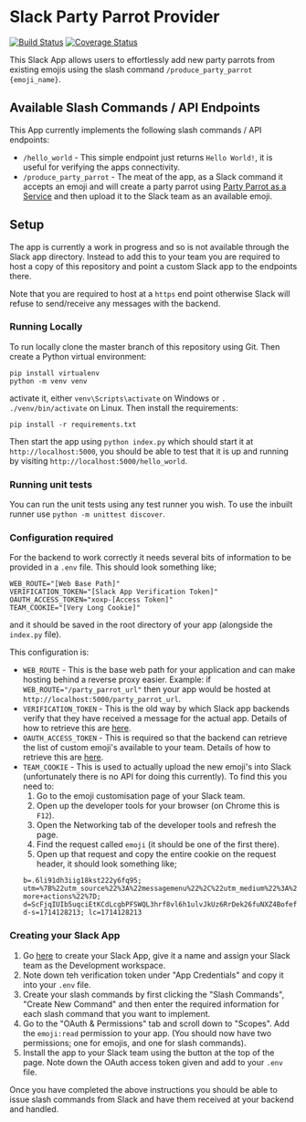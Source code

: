 # Slack Party Parrot Provider
[![Build Status](https://travis-ci.org/Malrig/slack_party_parrot_provider.svg?branch=master)](https://travis-ci.org/Malrig/slack_party_parrot_provider)
[![Coverage Status](https://coveralls.io/repos/github/Malrig/slack_party_parrot_provider/badge.svg?branch=master)](https://coveralls.io/github/Malrig/slack_party_parrot_provider?branch=master)

This Slack App allows users to effortlessly add new party parrots from existing emojis using the slash command `/produce_party_parrot {emoji_name}`.

## Available Slash Commands / API Endpoints

This App currently implements the following slash commands / API endpoints:
* `/hello_world` - This simple endpoint just returns `Hello World!`, it is useful for verifying the apps connectivity.
* `/produce_party_parrot` - The meat of the app, as a Slack command it accepts an emoji and will create a party parrot using [Party Parrot as a Service](https://parrotify.github.io/) and then upload it to the Slack team as an available emoji.

## Setup
The app is currently a work in progress and so is not available through the Slack app directory. Instead to add this to your team you are required to host a copy of this repository and point a custom Slack app to the endpoints there.

Note that you are required to host at a `https` end point otherwise Slack will refuse to send/receive any messages with the backend.

### Running Locally
To run locally clone the master branch of this repository using Git. Then create a Python virtual environment:
```
pip install virtualenv
python -m venv venv
```
activate it, either `venv\Scripts\activate` on Windows or `. ./venv/bin/activate` on Linux. Then install the requirements:
```
pip install -r requirements.txt
```
Then start the app using `python index.py` which should start it at `http://localhost:5000`, you should be able to test that it is up and running by visiting `http://localhost:5000/hello_world`.

### Running unit tests
You can run the unit tests using any test runner you wish. To use the inbuilt runner use `python -m unittest discover`.

### Configuration required
For the backend to work correctly it needs several bits of information to be provided in a `.env` file. This should look something like;
```
WEB_ROUTE="[Web Base Path]"
VERIFICATION_TOKEN="[Slack App Verification Token]"
OAUTH_ACCESS_TOKEN="xoxp-[Access Token]"
TEAM_COOKIE="[Very Long Cookie]"
```
and it should be saved in the root directory of your app (alongside the `index.py` file).

This configuration is:
* `WEB_ROUTE` - This is the base web path for your application and can make hosting behind a reverse proxy easier.
Example: if `WEB_ROUTE="/party_parrot_url"` then your app would be hosted at `http://localhost:5000/party_parrot_url`.
* `VERIFICATION_TOKEN` - This is the old way by which Slack app backends verify that they have received a message for the actual app. Details of how to retrieve this are [here](#Creating-your-Slack-App).
* `OAUTH_ACCESS_TOKEN` - This is required so that the backend can retrieve the list of custom emoji's available to your team. Details of how to retrieve this are [here](#Creating-your-Slack-App).
* `TEAM_COOKIE` - This is used to actually upload the new emoji's into Slack (unfortunately there is no API for doing this currently). To find this you need to:
  1. Go to the emoji customisation page of your Slack team.
  2. Open up the developer tools for your browser (on Chrome this is `F12`).
  3. Open the Networking tab of the developer tools and refresh the page.
  4. Find the request called `emoji` (it should be one of the first there).
  5. Open up that request and copy the entire cookie on the request header, it should look something like;
  ```
  b=.6li91dh3iig18kst222y6fq95; utm=%7B%22utm_source%22%3A%22messagemenu%22%2C%22utm_medium%22%3A%22inprod%22%2C%22utm_campaign%22%3A%22inprod%22%2C%22utm_content%22%3A%22overflow-more+actions%22%7D; d=ScFjqIUIb5uqciEtKCdLcgbPFSWQL3hrf8vl6h1ulvJkUz6RrDek26fuNXZ4Bofef3HGY0uuE0TxjMVnAi0HRyhsiOYoXTmaKDF8uGlVBUhP1msWntJ91Lhryx3QoXuaeyIkt5fJ8Fic9LlsX23mSgYJkO95mPXb9W7rTbFxwr2pJdUV6xunOtUZiyOaMAJ1260AJr3aMCU79YYxtlFt4n3W3UVicGeqnlQn5ujo8lxIBhzA84xFuR%3D%3D; d-s=1714128213; lc=1714128213
  ```

### Creating your Slack App
1. Go [here](https://api.slack.com/apps?new_app=1) to create your Slack App, give it a name and assign your Slack team as the Development workspace.
2. Note down teh verification token under "App Credentials" and copy it into your `.env` file.
3. Create your slash commands by first clicking the "Slash Commands", "Create New Command" and then enter the required information for each slash command that you want to implement.
3. Go to the "OAuth & Permissions" tab and scroll down to "Scopes". Add the `emoji:read` permission to your app. (You should now have two permissions; one for emojis, and one for slash commands).
4. Install the app to your Slack team using the button at the top of the page. Note down the OAuth access token given and add to your `.env` file.

Once you have completed the above instructions you should be able to issue slash commands from Slack and have them received at your backend and handled.